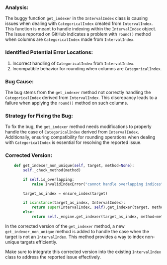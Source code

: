 ### Analysis:
The buggy function `get_indexer` in the `IntervalIndex` class is causing issues when dealing with `CategoricalIndex` created from `IntervalIndex`. This function is meant to handle indexing within the `IntervalIndex` object. The issue reported on GitHub indicates a problem with `round()` method when columns are `CategoricalIndex` made from `IntervalIndex`.

### Identified Potential Error Locations:
1. Incorrect handling of `CategoricalIndex` from `IntervalIndex`.
2. Incompatible behavior for rounding when columns are `CategoricalIndex`.

### Bug Cause:
The bug stems from the `get_indexer` method not correctly handling the `CategoricalIndex` derived from `IntervalIndex`. This discrepancy leads to a failure when applying the `round()` method on such columns.

### Strategy for Fixing the Bug:
To fix the bug, the `get_indexer` method needs modifications to properly handle the case of `CategoricalIndex` derived from `IntervalIndex`. Additionally, ensuring compatibility for rounding operations when dealing with `CategoricalIndex` is essential for resolving the reported issue.

### Corrected Version:
```python
    def get_indexer_non_unique(self, target, method=None):
        self._check_method(method)
        
        if self.is_overlapping:
            raise InvalidIndexError("cannot handle overlapping indices")
            
        target_as_index = ensure_index(target)
        
        if isinstance(target_as_index, IntervalIndex):
            return super(IntervalIndex, self).get_indexer(target, method)
        else:
            return self._engine.get_indexer(target_as_index, method=method)
```

In the corrected version of the `get_indexer` method, a new `get_indexer_non_unique` method is added to handle the case when the target is not an `IntervalIndex`. This method provides a way to index non-unique targets efficiently.

Make sure to integrate this corrected version into the existing `IntervalIndex` class to address the reported issue effectively.